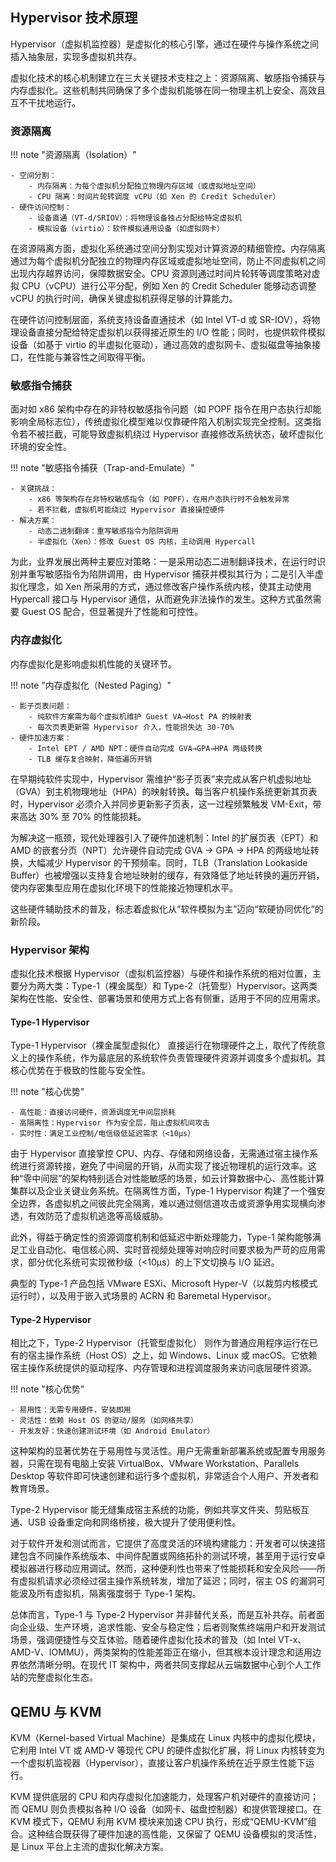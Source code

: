 ## Hypervisor 技术原理

Hypervisor（虚拟机监控器）是虚拟化的核心引擎，通过在硬件与操作系统之间插入抽象层，实现多虚拟机共存。

虚拟化技术的核心机制建立在三大关键技术支柱之上：资源隔离、敏感指令捕获与内存虚拟化。这些机制共同确保了多个虚拟机能够在同一物理主机上安全、高效且互不干扰地运行。

### 资源隔离

!!! note "资源隔离（Isolation）"

    - 空间分割：
        - 内存隔离：为每个虚拟机分配独立物理内存区域（或虚拟地址空间）
        - CPU 隔离：时间片轮转调度 vCPU（如 Xen 的 Credit Scheduler）
    - 硬件访问控制：
        - 设备直通（VT-d/SRIOV）：将物理设备独占分配给特定虚拟机
        - 模拟设备（virtio）：软件模拟通用设备（如虚拟网卡）

在资源隔离方面，虚拟化系统通过空间分割实现对计算资源的精细管控。内存隔离通过为每个虚拟机分配独立的物理内存区域或虚拟地址空间，防止不同虚拟机之间出现内存越界访问，保障数据安全。CPU 资源则通过时间片轮转等调度策略对虚拟 CPU（vCPU）进行公平分配，例如 Xen 的 Credit Scheduler 能够动态调整 vCPU 的执行时间，确保关键虚拟机获得足够的计算能力。

在硬件访问控制层面，系统支持设备直通技术（如 Intel VT-d 或 SR-IOV），将物理设备直接分配给特定虚拟机以获得接近原生的 I/O 性能；同时，也提供软件模拟设备（如基于 virtio 的半虚拟化驱动），通过高效的虚拟网卡、虚拟磁盘等抽象接口，在性能与兼容性之间取得平衡。

### 敏感指令捕获

面对如 x86 架构中存在的非特权敏感指令问题（如 POPF 指令在用户态执行却能影响全局标志位），传统虚拟化模型难以仅靠硬件陷入机制实现完全控制。这类指令若不被拦截，可能导致虚拟机绕过 Hypervisor 直接修改系统状态，破坏虚拟化环境的安全性。

!!! note "敏感指令捕获（Trap-and-Emulate）"

    - 关键挑战：
        - x86 等架构存在非特权敏感指令（如 POPF），在用户态执行时不会触发异常
        - 若不拦截，虚拟机可能绕过 Hypervisor 直接操控硬件
    - 解决方案：
        - 动态二进制翻译：重写敏感指令为陷阱调用
        - 半虚拟化（Xen）：修改 Guest OS 内核，主动调用 Hypercall

为此，业界发展出两种主要应对策略：一是采用动态二进制翻译技术，在运行时识别并重写敏感指令为陷阱调用，由 Hypervisor 捕获并模拟其行为；二是引入半虚拟化理念，如 Xen 所采用的方式，通过修改客户操作系统内核，使其主动使用 Hypercall 接口与 Hypervisor 通信，从而避免非法操作的发生。这种方式虽然需要 Guest OS 配合，但显著提升了性能和可控性。

### 内存虚拟化

内存虚拟化是影响虚拟机性能的关键环节。

!!! note "内存虚拟化（Nested Paging）"

    - 影子页表问题：
        - 纯软件方案需为每个虚拟机维护 Guest VA→Host PA 的映射表
        - 每次页表更新需 Hypervisor 介入，性能损失达 30-70%
    - 硬件加速方案：
        - Intel EPT / AMD NPT：硬件自动完成 GVA→GPA→HPA 两级转换
        - TLB 缓存复合映射，降低遍历开销

在早期纯软件实现中，Hypervisor 需维护“影子页表”来完成从客户机虚拟地址（GVA）到主机物理地址（HPA）的映射转换。每当客户机操作系统更新其页表时，Hypervisor 必须介入并同步更新影子页表，这一过程频繁触发 VM-Exit，带来高达 30% 至 70% 的性能损耗。

为解决这一瓶颈，现代处理器引入了硬件加速机制：Intel 的扩展页表（EPT）和 AMD 的嵌套分页（NPT）允许硬件自动完成 GVA → GPA → HPA 的两级地址转换，大幅减少 Hypervisor 的干预频率。同时，TLB（Translation Lookaside Buffer）也被增强以支持复合地址映射的缓存，有效降低了地址转换的遍历开销，使内存密集型应用在虚拟化环境下的性能接近物理机水平。

这些硬件辅助技术的普及，标志着虚拟化从“软件模拟为主”迈向“软硬协同优化”的新阶段。

### Hypervisor 架构

虚拟化技术根据 Hypervisor（虚拟机监控器）与硬件和操作系统的相对位置，主要分为两大类：Type-1（裸金属型）和 Type-2（托管型）Hypervisor。这两类架构在性能、安全性、部署场景和使用方式上各有侧重，适用于不同的应用需求。

#### Type-1 Hypervisor

Type-1 Hypervisor（裸金属型虚拟化） 直接运行在物理硬件之上，取代了传统意义上的操作系统，作为最底层的系统软件负责管理硬件资源并调度多个虚拟机。其核心优势在于极致的性能与安全性。

!!! note "核心优势"

    - 高性能：直接访问硬件，资源调度无中间层损耗
    - 高隔离性：Hypervisor 作为安全层，阻止虚拟机间攻击
    - 实时性：满足工业控制/电信级低延迟需求（<10μs）

由于 Hypervisor 直接掌控 CPU、内存、存储和网络设备，无需通过宿主操作系统进行资源转接，避免了中间层的开销，从而实现了接近物理机的运行效率。这种“零中间层”的架构特别适合对性能敏感的场景，如云计算数据中心、高性能计算集群以及企业关键业务系统。在隔离性方面，Type-1 Hypervisor 构建了一个强安全边界，各虚拟机之间彼此完全隔离，难以通过侧信道攻击或资源争用实现横向渗透，有效防范了虚拟机逃逸等高级威胁。

此外，得益于确定性的资源调度机制和低延迟中断处理能力，Type-1 架构能够满足工业自动化、电信核心网、实时音视频处理等对响应时间要求极为严苛的应用需求，部分优化系统可实现微秒级（<10μs）的上下文切换与 I/O 延迟。

典型的 Type-1 产品包括 VMware ESXi、Microsoft Hyper-V（以裁剪内核模式运行时），以及用于嵌入式场景的 ACRN 和 Baremetal Hypervisor。

#### Type-2 Hypervisor

相比之下，Type-2 Hypervisor（托管型虚拟化） 则作为普通应用程序运行在已有的宿主操作系统（Host OS）之上，如 Windows、Linux 或 macOS。它依赖宿主操作系统提供的驱动程序、内存管理和进程调度服务来访问底层硬件资源。

!!! note "核心优势"

    - 易用性：无需专用硬件，安装即用
    - 灵活性：依赖 Host OS 的驱动/服务（如网络共享）
    - 开发友好：快速创建测试环境（如 Android Emulator）

这种架构的显著优势在于易用性与灵活性。用户无需重新部署系统或配置专用服务器，只需在现有电脑上安装 VirtualBox、VMware Workstation、Parallels Desktop 等软件即可快速创建和运行多个虚拟机，非常适合个人用户、开发者和教育场景。

Type-2 Hypervisor 能无缝集成宿主系统的功能，例如共享文件夹、剪贴板互通、USB 设备重定向和网络桥接，极大提升了使用便利性。

对于软件开发和测试而言，它提供了高度灵活的环境构建能力：开发者可以快速搭建包含不同操作系统版本、中间件配置或网络拓扑的测试环境，甚至用于运行安卓模拟器进行移动应用调试。然而，这种便利性也带来了性能损耗和安全风险——所有虚拟机请求必须经过宿主操作系统转发，增加了延迟；同时，宿主 OS 的漏洞可能波及所有虚拟机，隔离强度弱于 Type-1 架构。

总体而言，Type-1 与 Type-2 Hypervisor 并非替代关系，而是互补共存。前者面向企业级、生产环境，追求性能、安全与稳定性；后者则聚焦终端用户和开发测试场景，强调便捷性与交互体验。随着硬件虚拟化技术的普及（如 Intel VT-x、AMD-V、IOMMU），两类架构的性能差距正在缩小，但其根本设计理念和适用边界依然清晰分明。在现代 IT 架构中，两者共同支撑起从云端数据中心到个人工作站的完整虚拟化生态。

## QEMU 与 KVM

KVM（Kernel-based Virtual Machine）是集成在 Linux 内核中的虚拟化模块，它利用 Intel VT 或 AMD-V 等现代 CPU 的硬件虚拟化扩展，将 Linux 内核转变为一个虚拟机监视器（Hypervisor），直接让客户机操作系统在近乎原生性能下运行。

KVM 提供底层的 CPU 和内存虚拟化加速能力，处理客户机对硬件的直接访问；而 QEMU 则负责模拟各种 I/O 设备（如网卡、磁盘控制器）和提供管理接口。在 KVM 模式下，QEMU 利用 KVM 模块来加速 CPU 执行，形成“QEMU-KVM”组合。这种结合既获得了硬件加速的高性能，又保留了 QEMU 设备模拟的灵活性，是 Linux 平台上主流的虚拟化解决方案。
